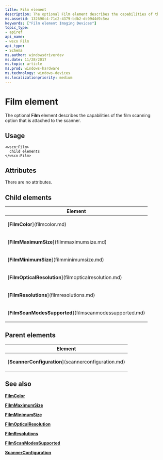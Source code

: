 ```yaml
---
title: Film element
description: The optional Film element describes the capabilities of the film scanning option that is attached to the scanner.
ms.assetid: 132690c4-71c2-4379-bdb2-dc9944d9c5ea
keywords: ["Film element Imaging Devices"]
topic_type:
- apiref
api_name:
- wscn Film
api_type:
- Schema
ms.author: windowsdriverdev
ms.date: 11/28/2017
ms.topic: article
ms.prod: windows-hardware
ms.technology: windows-devices
ms.localizationpriority: medium
---
```


# Film element


The optional **Film** element describes the capabilities of the film scanning option that is attached to the scanner.

Usage
-----

``` syntax
<wscn:Film>
  child elements
</wscn:Film>
```

Attributes
----------

There are no attributes.

## Child elements


<table>
<colgroup>
<col width="100%" />
</colgroup>
<thead>
<tr class="header">
<th>Element</th>
</tr>
</thead>
<tbody>
<tr class="odd">
<td><p>[<strong>FilmColor</strong>](filmcolor.md)</p></td>
</tr>
<tr class="even">
<td><p>[<strong>FilmMaximumSize</strong>](filmmaximumsize.md)</p></td>
</tr>
<tr class="odd">
<td><p>[<strong>FilmMinimumSize</strong>](filmminimumsize.md)</p></td>
</tr>
<tr class="even">
<td><p>[<strong>FilmOpticalResolution</strong>](filmopticalresolution.md)</p></td>
</tr>
<tr class="odd">
<td><p>[<strong>FilmResolutions</strong>](filmresolutions.md)</p></td>
</tr>
<tr class="even">
<td><p>[<strong>FilmScanModesSupported</strong>](filmscanmodessupported.md)</p></td>
</tr>
</tbody>
</table>

## Parent elements


<table>
<colgroup>
<col width="100%" />
</colgroup>
<thead>
<tr class="header">
<th>Element</th>
</tr>
</thead>
<tbody>
<tr class="odd">
<td><p>[<strong>ScannerConfiguration</strong>](scannerconfiguration.md)</p></td>
</tr>
</tbody>
</table>

## <span id="see_also"></span>See also


[**FilmColor**](filmcolor.md)

[**FilmMaximumSize**](filmmaximumsize.md)

[**FilmMinimumSize**](filmminimumsize.md)

[**FilmOpticalResolution**](filmopticalresolution.md)

[**FilmResolutions**](filmresolutions.md)

[**FilmScanModesSupported**](filmscanmodessupported.md)

[**ScannerConfiguration**](scannerconfiguration.md)

 

 






